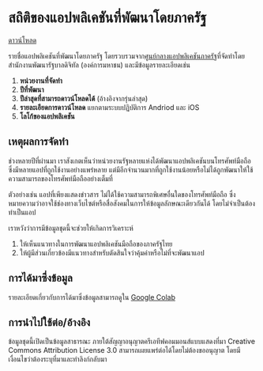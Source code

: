 # สถิติของแอปพลิเคชันที่พัฒนาโดยภาครัฐ

[ดาวน์โหลด][sheet]

รายชื่อแอปพลิเคชันที่พัฒนาโดยภาครัฐ โดยรวบรวมจาก[ศูนย์กลางแอปพลิเคชันภาครัฐ][appcenter]ที่จัดทำโดยสำนักงานพัฒนารัฐบาลดิจิทัล (องค์การมหาชน) และมีข้อมูลรายละเอียดเช่น

1. **หน่วยงานที่จัดทำ**
2. **ปีที่พัฒนา**
3. **ปีล่าสุดที่สามารถดาวน์โหลดได้** (อ้างอิงจากรุ่นล่าสุด)
4. **รายละเอียดการดาวน์โหลด** แยกตามระบบปฏิบัติการ Andriod และ iOS
5. **โลโก้ของแอปพลิเคชัน**

## เหตุผลการจัดทำ
ช่วงหลายปีที่ผ่านมา เราสังเกตเห็นว่าหน่วยงานรัฐหลายแห่งได้พัฒนาแอปพลิเคชันบนโทรศัพท์มือถือ ซึ่งมีหลายแอปที่ถูกใช้งานอย่างแพร่หลาย แต่มีอีกจำนวนมากที่ถูกใช้งานน้อยหรือไม่ได้ถูกพัฒนาให้ใช้ความสามารถของโทรศัพท์มือถืออย่างเต็มที่

ตัวอย่างเช่น แอปที่เพียงแสดงข่าวสาร ไม่ได้ใช้ความสามารถพิเศษอื่นใดของโทรศัพท์มือถือ ซึ่งหมายความว่าอาจใช้ช่องทางเว็บไซต์หรือสื่อสังคมในการให้ข้อมูลลักษณะเดียวกันได้ โดยไม่จำเป็นต้องทำเป็นแอป

เราหวังว่าการมีข้อมูลชุดนี้จะช่วยให้เกิดการวิเคราะห์
1. ให้เห็นแนวทางในการพัฒนาแอปพลิเคชันมือถือของภาครัฐไทย 
2. ให้ผู้มีส่วนเกี่ยวข้องมีแนวทางสำหรับตัดสินใจว่าคุ้มค่าหรือไม่ที่จะพัฒนาแอป

## การได้มาซึ่งข้อมูล
รายละเอียดเกี่ยวกับการได้มาซึ่งข้อมูลสามารถดูใน [Google Colab][colab]

## การนำไปใช้ต่อ/อ้างอิง
ข้อมูลชุดนี้เปิดเป็นข้อมูลสาธารณะ ภายใต้สัญญาอนุญาตครีเอทีฟคอมมอนส์แบบแสดงที่มา Creative Commons Attribution License 3.0 สามารถเผยแพร่ต่อได้โดยไม่ต้องขออนุญาต โดยมีเงื่อนไขว่าต้องระบุที่มาและทำลิงก์กลับมา

[appcenter]: https://apps.go.th
[colab]: https://colab.research.google.com/drive/1yjvYlU43SzexuHCBwzM_g7j4IgJtYO-A
[sheet]: https://docs.google.com/spreadsheets/d/1RHtXwGtf-PxUOnbzd5hBgAhItshddW_LqJZvB431gz4/edit?usp=sharing
                                                                                                                                                                                                                                                                                                                                                                                                                                                                                                                                                  
